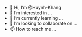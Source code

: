 - 👋 Hi, I’m @Huynh-Khang
- 👀 I’m interested in ...
- 🌱 I’m currently learning ...
- 💞️ I’m looking to collaborate on ...
- 📫 How to reach me ...

<!---
Huynh-Khang/Huynh-Khang is a ✨ special ✨ repository because its `README.md` (this file) appears on your GitHub profile.
You can click the Preview link to take a look at your changes.
--->
